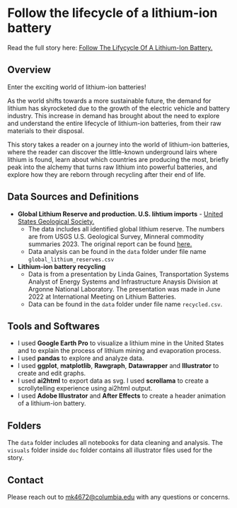 # Follow the lifecycle of a lithium-ion battery
Read the full story here: [Follow The Lifycycle Of A Lithium-Ion Battery.](https://junekim6.github.io/lithium-lifecycle/)

## Overview
Enter the exciting world of lithium-ion batteries!

As the world shifts towards a more sustainable future, the demand for lithium has skyrocketed due to the growth of the electric vehicle and battery industry. This increase in demand has brought about the need to explore and understand the entire lifecycle of lithium-ion batteries, from their raw materials to their disposal.

This story takes a reader on a journey into the world of lithium-ion batteries, where the reader can discover the little-known underground lairs where lithium is found, learn about which countries are producing the most, briefly peak into the alchemy that turns raw lithium into powerful batteries, and explore how they are reborn through recycling after their end of life.

## Data Sources and Definitions
- **Global Lithium Reserve and production. U.S. lihtium imports** - [United States Geological Society.](https://www.usgs.gov/)
    - The data includes all identified global lithium reserve. The numbers are from USGS U.S. Geological Survey, Minneral commodity summaries 2023. The original report can be found [here.](https://www.usgs.gov/publications/mineral-commodity-summaries-2023)
    - Data analysis can be found in the `data` folder under file name `global_lithium_reserves.csv`
- **Lithium-ion battery recycling**
    - Data is from a presentation by Linda Gaines, Transportation Systems Analyst of Energy Systems and Infrastructure Anaysis Division at Argonne National Laboratory. The presentation was made in June 2022 at International Meeting on Lithium Batteries.
    - Data can be found in the `data` folder under file name `recycled.csv`.

## Tools and Softwares
- I used **Google Earth Pro** to visualize a lithium mine in the United States and to explain the process of lithium mining and evaporation process.
- I used **pandas** to explore and analyze data.
- I used **ggplot**, **matplotlib**, **Rawgraph**, **Datawrapper** and **Illustrator** to create and edit graphs. 
- I used **ai2html** to export data as svg. I used **scrollama** to create a scrollytelling experience using ai2html output.
- I used **Adobe Illustrator** and **After Effects** to create a header animation of a lithium-ion battery.

## Folders
The `data` folder includes all notebooks for data cleaning and analysis.
The `visuals` folder inside `doc` folder contains all illustrator files used for the story.

## Contact
Please reach out to mk4672@columbia.edu with any questions or concerns.

